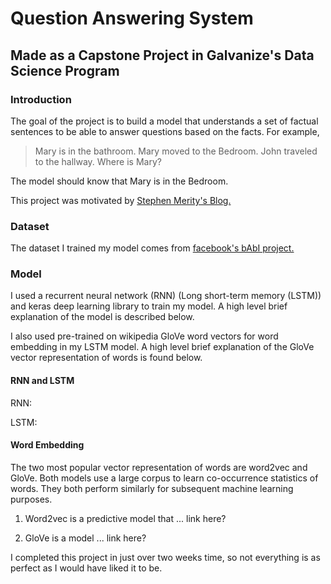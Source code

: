 # Question Answering System
## Made as a Capstone Project in Galvanize's Data Science Program

### Introduction
The goal of the project is to build a model that understands a set of factual sentences to be able to answer questions based on the facts. For example, 
> Mary is in the bathroom. Mary moved to the Bedroom. John traveled to the hallway.
> Where is Mary?

The model should know that Mary is in the Bedroom.

This project was motivated by [Stephen Merity's Blog.](http://smerity.com/articles/2015/keras_qa.html)

### Dataset
The dataset I trained my model comes from [facebook's bAbI project.](https://research.facebook.com/researchers/1543934539189348)

### Model

I used a recurrent neural network (RNN) (Long short-term memory (LSTM)) and keras deep learning library to train my model. A high level brief explanation of the model is described below.

I also used pre-trained on wikipedia GloVe word vectors for word embedding in my LSTM model. A high level brief explanation of the GloVe vector representation of words is found below.

#### RNN and LSTM
RNN: 

LSTM:

#### Word Embedding
The two most popular vector representation of words are word2vec and GloVe. Both models use a large corpus to learn co-occurrence statistics of words. They both perform similarly for subsequent machine learning purposes.

1. Word2vec is a predictive model that ... link here?

2. GloVe is a model ... link here?


I completed this project in just over two weeks time, so not everything is as perfect as I would have liked it to be.
